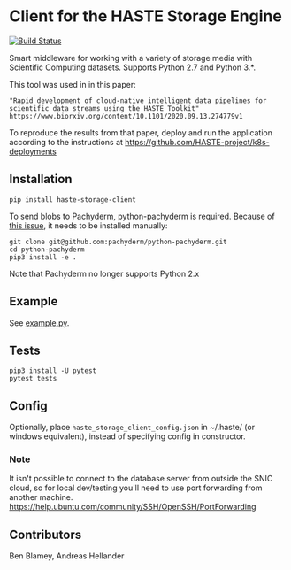 # Client for the HASTE Storage Engine

[![Build Status](https://travis-ci.org/HASTE-project/HasteStorageClient.svg?branch=master)](https://travis-ci.org/HASTE-project/HasteStorageClient)

Smart middleware for working with a variety of storage media with Scientific Computing datasets. 
Supports Python 2.7 and Python 3.*.


This tool was used in in this paper:
```
"Rapid development of cloud-native intelligent data pipelines for scientific data streams using the HASTE Toolkit"
https://www.biorxiv.org/content/10.1101/2020.09.13.274779v1
```
To reproduce the results from that paper, deploy and run the application according to the instructions at https://github.com/HASTE-project/k8s-deployments


## Installation

```
pip install haste-storage-client
```

To send blobs to Pachyderm, python-pachyderm is required.
Because of [this issue](https://github.com/pachyderm/python-pachyderm/issues/30), it needs to be installed manually:
```
git clone git@github.com:pachyderm/python-pachyderm.git
cd python-pachyderm
pip3 install -e .
```

Note that Pachyderm no longer supports Python 2.x

## Example
See [example.py](example.py).

## Tests

```
pip3 install -U pytest
pytest tests
```

## Config
Optionally, place `haste_storage_client_config.json` in ~/.haste/ (or windows equivalent),
instead of specifying config in constructor.

### Note
It isn't possible to connect to the database server from outside the SNIC cloud, so for local dev/testing you'll
need to use port forwarding from another machine. https://help.ubuntu.com/community/SSH/OpenSSH/PortForwarding


## Contributors
Ben Blamey, Andreas Hellander
